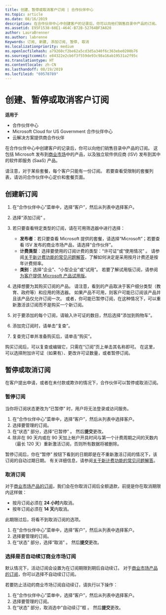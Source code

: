 ```yaml
---
title: 创建、暂停或取消客户订阅 | 合作伙伴中心
ms.topic: article
ms.date: 08/16/2019
description: 在合作伙伴中心中创建客户的记录后，你可以向他们销售目录中产品的订阅。
ms.assetid: E95F1538-60E1-464C-B72B-52764BF3A820
author: LauraBrenner
ms.author: labrenne
Keywords: 订阅, 新建, 添加订阅, 暂停, 取消
ms.localizationpriority: medium
ms.openlocfilehash: a79260cf2be62a5cd3d5a340f6c363ebe0200b76
ms.sourcegitcommit: e84322e2cb6f3f559de93c98a16ab19531a2f95c
ms.translationtype: HT
ms.contentlocale: zh-CN
ms.lasthandoff: 08/19/2019
ms.locfileid: "69578789"
---
```

# <a name="create-suspend-or-cancel-customer-subscriptions"></a>创建、暂停或取消客户订阅

**适用于**

-  合作伙伴中心
-  Microsoft Cloud for US Government 合作伙伴中心
-  云解决方案提供商合作伙伴

在合作伙伴中心中创建客户的记录后，你可以向他们销售目录中产品的订阅。 这包括 Microsoft 发布到[商业市场](https://azuremarketplace.microsoft.com/marketplace)中的产品，以及独立软件供应商 (ISV) 发布到其中的软件即服务 (SaaS) 产品。 

请注意，对于某些套餐，每个客户只能有一份订阅。 若要查看受限制的套餐列表，请访问合作伙伴中心定价和套餐页面。 


## <a name="create-a-new-subscription"></a>创建新订阅

1. 在“合作伙伴中心”菜单中，选择“客户”，然后从列表中选择客户。 

2. 选择“添加订阅”  。

3. 若只要查看特定类型的订阅，请在可用筛选器中进行选择：
   - **发布者**：若只要查看 Microsoft 提供的套餐，请选择“Microsoft”；若要查看 ISV 发布的商业市场产品，请选择“合作伙伴”。  
   - **计费类型**：选择要使用的订阅计费的类型：“许可证”或“使用情况”   。 请参阅[关于新计费功能的常见问题解答](faq-about-new-billing-features.md)，了解如何决定是采用按月计费还是按年计费频率。
   - **类别**：选择“企业”、“小型企业”或“试用”。    若要了解试用版订阅，请参阅[为客户提供 Microsoft 产品试用版](offer-your-customers-trials-of-microsoft-products.md)。

4. 选择想要为其购买订阅的产品。 请注意，看到的产品取决于客户细分类型（教育、政府等）和应用的筛选器。 如果产品不可用，则客户可能已订阅该产品并且该产品仅允许订阅一次。 或者，你可能已暂停订阅，在这种情况下，可以重新激活该订阅而不是购买一个新订阅。

5. 对于要添加的每个订阅，请输入许可证的数目，然后选择“添加到购物车”。 

6. 添加完订阅时，请单击“复查”。 

7. 复查完订单并准备购买后，请单击“购买”。 

购买订阅后，可以复查或编辑它，只需在“订阅”页上单击其名称即可。  在这里，可以选择附加许可证（如果有）、更改许可证数量，或者暂停订阅。


## <a name="suspend-or-cancel-a-subscription"></a>暂停或取消订阅

在客户提出申请，或者在未付款或欺诈的情况下，合作伙伴可以暂停或取消订阅。

### <a name="suspend-a-subscription"></a>暂停订阅

当你将订阅状态更改为“已暂停”  时，用户将无法登录或访问服务。

1.  在“合作伙伴中心”菜单中，选择“客户”，然后从列表中选择客户。 
2.  选择要管理的订阅。
3.  在“状态”  部分，选择“已暂停”  。 然后**提交**更改。
4.  除非在 90 天内或在 90 天加上帐户开具时间与第一个计费周期之间的天数内（最长 120 天）重新激活订阅，否则所有数据将被删除。

暂停订阅后，你在“暂停”  按钮下看到的日期即是在不重新激活订阅的情况下，该订阅的自动过期日期。 有关详细信息，请参阅[关于新计费功能的常见问题解答](faq-about-new-billing-features.md)。

### <a name="cancel-a-subscription"></a>取消订阅

对于[商业市场产品的订阅](sell-marketplace-products.md)，我们会在你取消订阅后全额退款，前提是你在取消期限内这样做： 

- 按月订阅必须在 **24 小时**内取消。
- 按年订阅必须在 **14 天**内取消。

此期限过后，将看不到取消订阅的选项。

1.  在“合作伙伴中心”菜单中，选择“客户”，然后从列表中选择客户。 
2.  选择要管理的订阅。
3.  在“状态”  部分，选择“取消”  。 然后**提交**更改。

### <a name="choose-whether-to-automatically-renew-a-commercial-marketplace-subscription"></a>选择是否自动续订商业市场订阅

默认情况下，活动订阅会设置为在订阅期限到期后自动续订。 对于[商业市场产品的订阅](sell-marketplace-products.md)，你可以选择不自动续订订阅。

若要防止活动的商业市场订阅自动续订，请执行以下操作：

1.  在“合作伙伴中心”菜单中，选择“客户”，然后从列表中选择客户。 
2.  选择要管理的订阅。
3.  在“状态”  部分，取消选中“自动续订”框  。 然后**提交**更改。


 



